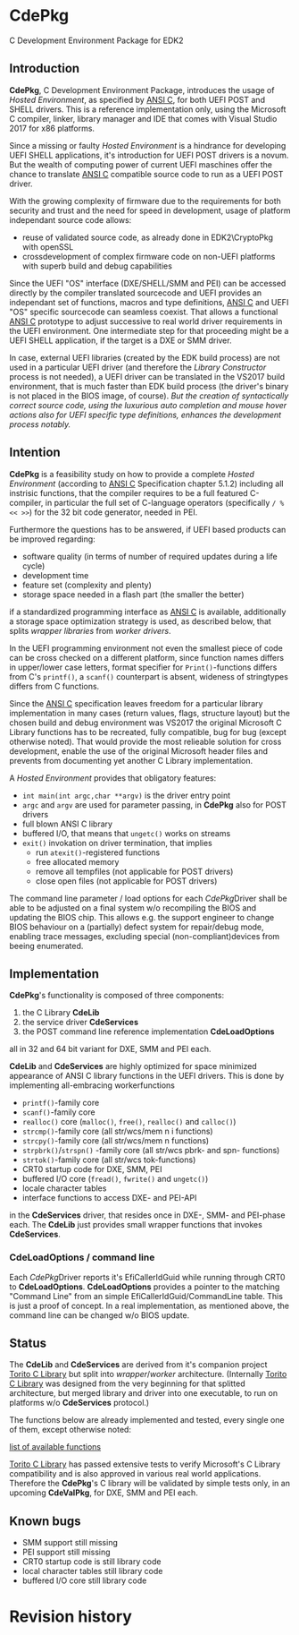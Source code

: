 # CdePkg
C Development Environment Package for EDK2

## Introduction
**CdePkg**, C Development Environment Package, introduces the usage of *Hosted Environment*,
as specified by [ANSI C](https://www.pdf-archive.com/2014/10/02/ansi-iso-9899-1990-1/ansi-iso-9899-1990-1.pdf),
for both UEFI POST and SHELL drivers.
This is a reference implementation only, using the Microsoft C compiler, linker, library 
manager and IDE that comes with Visual Studio 2017 for x86 platforms.

Since a missing or faulty *Hosted Environment* is a hindrance for developing UEFI SHELL applications,
it's introduction for UEFI POST drivers is a novum. But the wealth of computing power of current UEFI
maschines offer the chance to translate [ANSI C](https://www.pdf-archive.com/2014/10/02/ansi-iso-9899-1990-1/ansi-iso-9899-1990-1.pdf)
compatible source code to run as a UEFI POST driver.

With the growing complexity of firmware due to the requirements for both security and trust and the
need for speed in development, usage of platform independant source code allows:
* reuse of validated source code, as already done in EDK2\CryptoPkg with openSSL
* crossdevelopment of complex firmware code on non-UEFI platforms with superb build and debug capabilities

Since the UEFI "OS" interface (DXE/SHELL/SMM and PEI) can be accessed directly by the compiler
translated sourcecode and UEFI provides an independant set of functions, macros and type definitions,
[ANSI C](https://www.pdf-archive.com/2014/10/02/ansi-iso-9899-1990-1/ansi-iso-9899-1990-1.pdf) and UEFI "OS" specific sourcecode can seamless coexist. That allows a functional [ANSI C](https://www.pdf-archive.com/2014/10/02/ansi-iso-9899-1990-1/ansi-iso-9899-1990-1.pdf) prototype
to adjust successive to real world driver requirements in the UEFI environment. One intermediate step for
that proceeding might be a UEFI SHELL application, if the target is a DXE or SMM driver.

In case, external UEFI libraries (created by the EDK build process) are not used in a particular UEFI
driver (and therefore the *Library Constructor* process is not needed), a UEFI driver can be translated
in the VS2017 build environment, that is much faster than EDK build process (the driver's binary is not
placed in the BIOS image, of course). *But the creation of syntactically correct source code, using the
luxurious auto completion and mouse hover actions also for UEFI specific type definitions, enhances the
development process notably.*

## Intention
**CdePkg** is a feasibility study on how to provide a complete *Hosted Environment* 
(according to [ANSI C](https://www.pdf-archive.com/2014/10/02/ansi-iso-9899-1990-1/ansi-iso-9899-1990-1.pdf) Specification chapter 5.1.2) including all instrisic functions, 
that the compiler requires to be a full featured C-compiler, in particular the full
set of C-language operators (specifically `/ % << >>`) for the 32 bit code generator, needed in PEI.

Furthermore the questions has to be answered, if UEFI based products can be improved regarding:
* software quality (in terms of number of required updates during a life cycle)
* development time
* feature set (complexity and plenty)
* storage space needed in a flash part (the smaller the better)

if a standardized programming interface as [ANSI C](https://www.pdf-archive.com/2014/10/02/ansi-iso-9899-1990-1/ansi-iso-9899-1990-1.pdf) is available, additionally a storage space optimization
strategy is used, as described below, that splits *wrapper libraries* from *worker drivers*.

In the UEFI programming environment not even the smallest piece of code can be cross checked on a
different platform, since function names differs in upper/lower case letters, format specifier for
`Print()`-functions differs from C's `printf()`, a `scanf()` counterpart is absent, wideness
of stringtypes differs from C functions.

Since the [ANSI C](https://www.pdf-archive.com/2014/10/02/ansi-iso-9899-1990-1/ansi-iso-9899-1990-1.pdf) specification leaves freedom for a particular library implementation in many cases
(return values, flags, structure layout) but the chosen build and debug environment was VS2017 the original
Microsoft C Library functions has to be recreated, fully compatible, bug for bug (except otherwise noted). 
That would provide the most relieable solution for cross development, enable the use of the original
Microsoft header files and prevents from documenting yet another C Library implementation.

A *Hosted Environment* provides that obligatory features: 
* `int main(int argc,char **argv)` is the driver entry point
* `argc` and `argv` are used for parameter passing, in **CdePkg** also for POST drivers
* full blown ANSI C library
* buffered I/O, that means that `ungetc()` works on streams
* `exit()` invokation on driver termination, that implies
    * run `atexit()`-registered functions
    * free allocated memory 
    * remove all tempfiles (not applicable for POST drivers)
    * close open files (not applicable for POST drivers)

The command line parameter / load options for each *CdePkg*Driver shall be able to be adjusted
on a final system w/o recompiling the BIOS and updating the BIOS chip.
This allows e.g. the support engineer to change BIOS behaviour on a (partially)
defect system for repair/debug mode, enabling trace messages, excluding special
(non-compliant)devices from beeing enumerated. 

## Implementation
**CdePkg**'s functionality is composed of three components:
  1. the C Library **CdeLib**
  2. the service driver **CdeServices**
  3. the POST command line reference implementation **CdeLoadOptions**

all in 32 and 64 bit variant for DXE, SMM and PEI each.

**CdeLib** and **CdeServices** are highly optimized for space minimized appearance of 
ANSI C library functions in the UEFI drivers. This is done by implementing all-embracing workerfunctions

* `printf()`-family core
* `scanf()`-family core
* `realloc()` core (`malloc()`, `free()`, `realloc()` and `calloc()`)
* `strcmp()`-family core (all str/wcs/mem n i functions)
* `strcpy()`-family core (all str/wcs/mem n functions)
* `strpbrk()`/`strspn()` -family core (all str/wcs pbrk- and spn- functions)
* `strtok()`-family core (all str/wcs tok-functions)
* CRT0 startup code for DXE, SMM, PEI
* buffered I/O core (`fread()`, `fwrite()` and `ungetc()`)
* locale character tables
* interface functions to access DXE- and PEI-API

in the **CdeServices** driver, that resides once in DXE-, SMM- and PEI-phase each.
The **CdeLib** just provides small wrapper functions that invokes **CdeServices**.

### **CdeLoadOptions** / command line
Each *CdePkg*Driver reports it's EfiCallerIdGuid while running through CRT0 to **CdeLoadOptions**.
**CdeLoadOptions** provides a pointer to the matching "Command Line" from an simple EfiCallerIdGuid/CommandLine table.
This is just a proof of concept. In a real implementation, as mentioned above, the command line can be
changed w/o BIOS update.

## Status
The **CdeLib** and **CdeServices** are derived from it's companion project 
[Torito C Library](https://github.com/JoaquinConoBolillo/torito-C-Library) but
split into *wrapper*/*worker* architecture. (Internally [Torito C Library](https://github.com/JoaquinConoBolillo/torito-C-Library)
was designed from the very beginning for that splitted architecture, but merged library and driver into one executable, to
run on platforms w/o **CdeServices** protocol.)

The functions below are already implemented and tested, every single one of them, except otherwise noted:

[list of available functions](https://github.com/MinnowWare/CdePkg/blob/master/implemented.md)


[Torito C Library](https://github.com/JoaquinConoBolillo/torito-C-Library) has passed extensive
tests to verify Microsoft's C Library compatibility and is also approved in various real world applications.
Therefore the **CdePkg**'s C library will be validated by simple tests only, in an upcoming **CdeValPkg**, for
DXE, SMM and PEI each.

## Known bugs
* SMM support still missing
* PEI support still missing
* CRT0 startup code is still library code
* local character tables still library code
* buffered I/O core still library code

# Revision history

